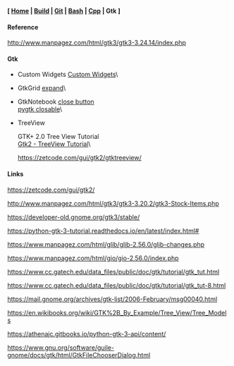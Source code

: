 **[ [Home](00-Home.html) | [Build](01-Build.html) | [Git](01-Git.html) | [Bash](02-Bash.html) | [Cpp](03-Cpp.html) | Gtk ]**

#### Reference

http://www.manpagez.com/html/gtk3/gtk3-3.24.14/index.php

#### Gtk

* Custom Widgets
    [Custom Widgets](https://www.cc.gatech.edu/data_files/public/doc/gtk/tutorial/gtk_tut-20.html)\

* GtkGrid
    [expand](https://stackoverflow.com/questions/18513921/how-to-understand-gtk-properties-and-make-gtkgrid-expand-to-available-area/56079205)\

* GtkNotebook
    [close button](https://mail.gnome.org/archives/gtk-app-devel-list/2017-May/msg00037.html)\
    [pygtk closable](https://stackoverflow.com/questions/8850043/how-can-i-make-tabs-in-pygtk-closable)\

* TreeView

    GTK+ 2.0 Tree View Tutorial\
    [Gtk2 - TreeView Tutorial](http://scentric.net/tutorial/)\

    https://zetcode.com/gui/gtk2/gtktreeview/

#### Links

https://zetcode.com/gui/gtk2/

http://www.manpagez.com/html/gtk3/gtk3-3.20.2/gtk3-Stock-Items.php

https://developer-old.gnome.org/gtk3/stable/

https://python-gtk-3-tutorial.readthedocs.io/en/latest/index.html#

https://www.manpagez.com/html/glib/glib-2.56.0/glib-changes.php

https://www.manpagez.com/html/gio/gio-2.56.0/index.php

https://www.cc.gatech.edu/data_files/public/doc/gtk/tutorial/gtk_tut.html

https://www.cc.gatech.edu/data_files/public/doc/gtk/tutorial/gtk_tut-8.html

https://mail.gnome.org/archives/gtk-list/2006-February/msg00040.html

https://en.wikibooks.org/wiki/GTK%2B_By_Example/Tree_View/Tree_Models

https://athenajc.gitbooks.io/python-gtk-3-api/content/

https://www.gnu.org/software/guile-gnome/docs/gtk/html/GtkFileChooserDialog.html

